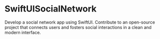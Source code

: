 # SwiftUISocialNetwork
Develop a social network app using SwiftUI. Contribute to an open-source project that connects users and fosters social interactions in a clean and modern interface.
